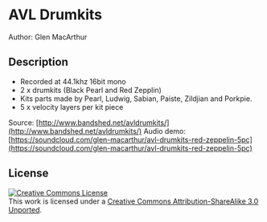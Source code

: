 # AVL Drumkits

Author: Glen MacArthur

## Description

* Recorded at 44.1khz 16bit mono
* 2 x drumkits (Black Pearl and Red Zepplin)
* Kits parts made by Pearl, Ludwig, Sabian, Paiste, Zildjian and Porkpie.
* 5 x velocity layers per kit piece

Source: [http://www.bandshed.net/avldrumkits/](http://www.bandshed.net/avldrumkits/)
Audio demo: [https://soundcloud.com/glen-macarthur/avl-drumkits-red-zeppelin-5pc](https://soundcloud.com/glen-macarthur/avl-drumkits-red-zeppelin-5pc)

## License

<a rel="license" href="https://creativecommons.org/licenses/by-sa/3.0/">
    <img alt="Creative Commons License" style="border-width:0"
        src="https://i.creativecommons.org/l/by-sa/3.0/88x31.png" /></a><br />
This work is licensed under a <a rel="license" href="https://creativecommons.org/licenses/by-sa/3.0/">
Creative Commons Attribution-ShareAlike 3.0 Unported</a>.
